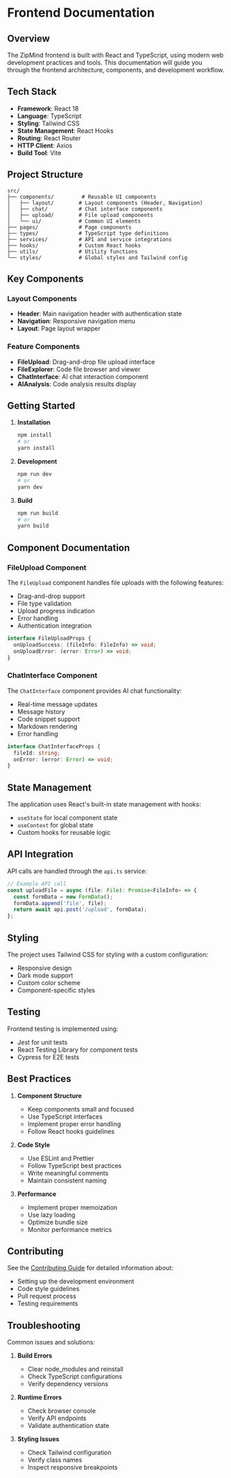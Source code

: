 # Frontend Documentation

## Overview

The ZipMind frontend is built with React and TypeScript, using modern web development practices and tools. This documentation will guide you through the frontend architecture, components, and development workflow.

## Tech Stack

- **Framework**: React 18
- **Language**: TypeScript
- **Styling**: Tailwind CSS
- **State Management**: React Hooks
- **Routing**: React Router
- **HTTP Client**: Axios
- **Build Tool**: Vite

## Project Structure

```
src/
├── components/         # Reusable UI components
│   ├── layout/        # Layout components (Header, Navigation)
│   ├── chat/          # Chat interface components
│   ├── upload/        # File upload components
│   └── ui/            # Common UI elements
├── pages/             # Page components
├── types/             # TypeScript type definitions
├── services/          # API and service integrations
├── hooks/             # Custom React hooks
├── utils/             # Utility functions
└── styles/            # Global styles and Tailwind config
```

## Key Components

### Layout Components

- **Header**: Main navigation header with authentication state
- **Navigation**: Responsive navigation menu
- **Layout**: Page layout wrapper

### Feature Components

- **FileUpload**: Drag-and-drop file upload interface
- **FileExplorer**: Code file browser and viewer
- **ChatInterface**: AI chat interaction component
- **AIAnalysis**: Code analysis results display

## Getting Started

1. **Installation**
   ```bash
   npm install
   # or
   yarn install
   ```

2. **Development**
   ```bash
   npm run dev
   # or
   yarn dev
   ```

3. **Build**
   ```bash
   npm run build
   # or
   yarn build
   ```

## Component Documentation

### FileUpload Component

The `FileUpload` component handles file uploads with the following features:

- Drag-and-drop support
- File type validation
- Upload progress indication
- Error handling
- Authentication integration

```typescript
interface FileUploadProps {
  onUploadSuccess: (fileInfo: FileInfo) => void;
  onUploadError: (error: Error) => void;
}
```

### ChatInterface Component

The `ChatInterface` component provides AI chat functionality:

- Real-time message updates
- Message history
- Code snippet support
- Markdown rendering
- Error handling

```typescript
interface ChatInterfaceProps {
  fileId: string;
  onError: (error: Error) => void;
}
```

## State Management

The application uses React's built-in state management with hooks:

- `useState` for local component state
- `useContext` for global state
- Custom hooks for reusable logic

## API Integration

API calls are handled through the `api.ts` service:

```typescript
// Example API call
const uploadFile = async (file: File): Promise<FileInfo> => {
  const formData = new FormData();
  formData.append('file', file);
  return await api.post('/upload', formData);
};
```

## Styling

The project uses Tailwind CSS for styling with a custom configuration:

- Responsive design
- Dark mode support
- Custom color scheme
- Component-specific styles

## Testing

Frontend testing is implemented using:

- Jest for unit tests
- React Testing Library for component tests
- Cypress for E2E tests

## Best Practices

1. **Component Structure**
   - Keep components small and focused
   - Use TypeScript interfaces
   - Implement proper error handling
   - Follow React hooks guidelines

2. **Code Style**
   - Use ESLint and Prettier
   - Follow TypeScript best practices
   - Write meaningful comments
   - Maintain consistent naming

3. **Performance**
   - Implement proper memoization
   - Use lazy loading
   - Optimize bundle size
   - Monitor performance metrics

## Contributing

See the [Contributing Guide](../contributing.md) for detailed information about:

- Setting up the development environment
- Code style guidelines
- Pull request process
- Testing requirements

## Troubleshooting

Common issues and solutions:

1. **Build Errors**
   - Clear node_modules and reinstall
   - Check TypeScript configurations
   - Verify dependency versions

2. **Runtime Errors**
   - Check browser console
   - Verify API endpoints
   - Validate authentication state

3. **Styling Issues**
   - Check Tailwind configuration
   - Verify class names
   - Inspect responsive breakpoints 